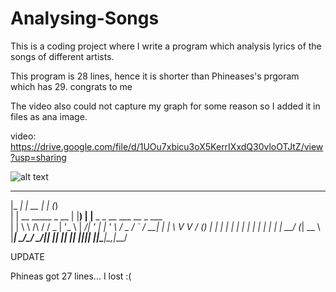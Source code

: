 # Analysing-Songs
This is a coding project where I write a program which analysis lyrics of the songs of different artists.

This program is 28 lines, hence it is shorter than Phineases's prgoram which has 29. congrats to me

The video also could not capture my graph for some reason so I added it in files as ana image.

video: https://drive.google.com/file/d/1UOu7xbicu3oX5KerrIXxdQ30vloOTJtZ/view?usp=sharing

![alt text](https://github.com/slinee/Analysing-Songs/music.png?raw=true)

  _____                         _____  _     _                       
 |_   _|                       |  __ \| |   (_)                      
   | |   __      _____  _ __   | |__) | |__  _ _ __   ___  __ _ ___  
   | |   \ \ /\ / / _ \| '_ \  |  ___/| '_ \| | '_ \ / _ \/ _` / __| 
  _| |_   \ V  V / (_) | | | | | |    | | | | | | | |  __/ (_| \__ \ 
 |_____|   \_/\_/ \___/|_| |_| |_|    |_| |_|_|_| |_|\___|\__,_|___/ 
                                                                     
                                                                     
UPDATE

Phineas got 27 lines... I lost :(
